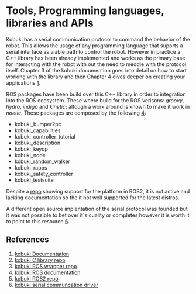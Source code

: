 # Tools, Programming languages, libraries and APIs

<!--
APIs y lenguajes de programación: Identificar las APIs o librerías disponibles para programar los
robots. Enumerar los lenguajes de programación compatibles con los robots.
-->

Kobuki has a serial communication protocol to command the behavior of the robot. This allows the usage of any programming language that suports a serial interface as viable path to control the robot. However in practice a C++ library has been already implemented and works as the primary base for interacting with the robot with out the need to meddle with the protocol itself. Chapter 3 of the kobuki documention goes into detail on how to start working with the library and then Chapter 4 dives deeper on creating your applications [1](#references).


ROS packages have been build over this C++ library in order to integration into the ROS ecosystem. These where build for the ROS verisons: _groovy_, _hydro_, _indigo_ and _kinetic_; altough a work around is known to make it work in _noetic_.
These packages are composed by the following [4](#references):

- kobuki_bumper2pc 
- kobuki_capabilities 
- kobuki_controller_tutorial 
- kobuki_description 
- kobuki_keyop 
- kobuki_node 
- kobuki_random_walker 
- kobuki_rapps 
- kobuki_safety_controller 
- kobuki_testsuite


Despite a [repo](#references) showing support for the platform in ROS2, it is not active and lacking documentation so the it not well supported for the latest distros. 

A different open source implentation of the serial protocol was founded but it was not possible to bet over it´s cuality or completes however it is worth it to point to this resource [6](#references). 

## References
1. [kobuki Documentation](https://kobuki.readthedocs.io/_/downloads/en/stable/pdf/)
2. [kobuki C library repo](https://github.com/kobuki-base/kobuki_core)
3. [kobuki ROS wrapper repo](https://github.com/yujinrobot/kobuki)
4. [kobuki ROS documentation](https://wiki.ros.org/kobuki)
5. [kobuki ROS2 repo](https://github.com/kobuki-base/kobuki_ros?tab=readme-ov-file)
6. [kobuki serial communcation driver](https://github.com/wuhanstudio/kobuki)